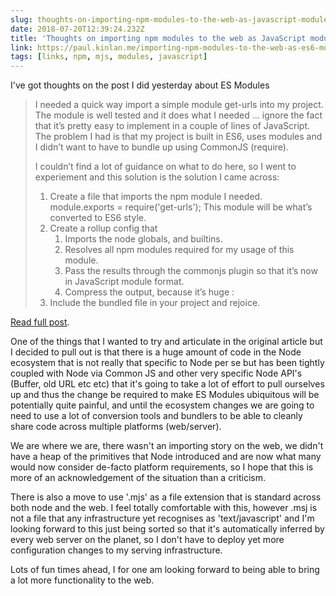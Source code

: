 ```yaml
---
slug: thoughts-on-importing-npm-modules-to-the-web-as-javascript-modules
date: 2018-07-20T12:39:24.232Z
title: 'Thoughts on importing npm modules to the web as JavaScript modules'
link: https://paul.kinlan.me/importing-npm-modules-to-the-web-as-es6-modules/
tags: [links, npm, mjs, modules, javascript]
---
```

I've got thoughts on the post I did yesterday about ES Modules

> I needed a quick way import a simple module get-urls into my project. The module is well tested and it does what I needed &#x2026; ignore the fact that it&#x2019;s pretty easy to implement in a couple of lines of JavaScript. The problem I had is that my project is built in ES6, uses modules and I didn&#x2019;t want to have to bundle up using CommonJS (require).
> 
> I couldn&#x2019;t find a lot of guidance on what to do here, so I went to experiement and this solution is the solution I came across:
> 
> 1. Create a file that imports the npm module I needed. module.exports = require('get-urls'); This module will be what&#x2019;s converted to ES6 style.
> 2. Create a rollup config that
>     1. Imports the node globals, and builtins.
>     2. Resolves all npm modules required for my usage of this module.
>     3. Pass the results through the commonjs plugin so that it&#x2019;s now in JavaScript module format.
>     4. Compress the output, because it&#x2019;s huge :
> 3. Include the bundled file in your project and rejoice.

[Read full post](https://paul.kinlan.me/importing-npm-modules-to-the-web-as-es6-modules/).

One of the things that I wanted to try and articulate in the original article but I decided to pull out is that there is a huge amount of code in the Node ecosystem that is not really that specific to Node per se but has been tightly coupled with Node via Common JS and other very specific Node API's (Buffer, old URL etc etc) that it's going to take a lot of effort to pull ourselves up and thus the change be required to make ES Modules ubiquitous will be potentially quite painful, and until the ecosystem changes we are going to need to use a lot of conversion tools and bundlers to be able to cleanly share code across multiple platforms (web/server).

We are where we are, there wasn't an importing story on the web, we didn't have a heap of the primitives that Node introduced and are now what many would now consider de-facto platform requirements, so I hope that this is more of an acknowledgement of the situation than a criticism.

There is also a move to use '.mjs' as a file extension that is standard across both node and the web. I feel totally comfortable with this, however .msj is not a file that any infrastructure yet recognises as 'text/javascript' and I'm looking forward to this just being sorted so that it's automatically inferred by every web server on the planet, so I don't have to deploy yet more configuration changes to my serving infrastructure.

Lots of fun times ahead, I for one am looking forward to being able to bring a lot more functionality to the web.
